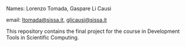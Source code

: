 Names: Lorenzo Tomada, Gaspare Li Causi

email: ltomada@sissa.it, glicausi@sissa.it

This repository contains the final project for the course in Development Tools in Scientific Computing.
